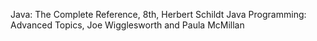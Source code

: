 Java: The Complete Reference, 8th, Herbert Schildt
Java Programming: Advanced Topics, Joe Wigglesworth and Paula McMillan